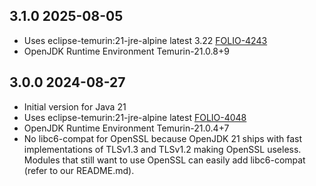 ## 3.1.0 2025-08-05

* Uses eclipse-temurin:21-jre-alpine latest 3.22 [FOLIO-4243](https://folio-org.atlassian.net/browse/FOLIO-4243)
* OpenJDK Runtime Environment Temurin-21.0.8+9 

## 3.0.0 2024-08-27

* Initial version for Java 21
* Uses eclipse-temurin:21-jre-alpine latest [FOLIO-4048](https://folio-org.atlassian.net/browse/FOLIO-4048)
* OpenJDK Runtime Environment Temurin-21.0.4+7
* No libc6-compat for OpenSSL because OpenJDK 21 ships with fast implementations of TLSv1.3 and TLSv1.2
  making OpenSSL useless. Modules that still want to use OpenSSL can easily add libc6-compat (refer to our README.md).
